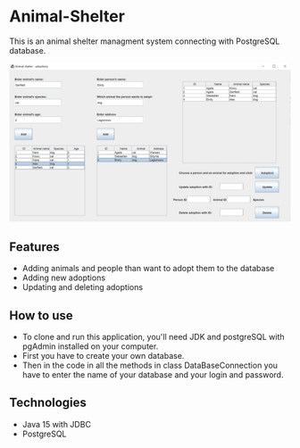# Animal-Shelter
This is an animal shelter managment system connecting with PostgreSQL database.

![Animal shelter](./images/screenshot.jpg) 

## Features
* Adding animals and people than want to adopt them to the database
* Adding new adoptions
* Updating and deleting adoptions

## How to use
* To clone and run this application, you'll need JDK and postgreSQL with pgAdmin installed on your computer.
* First you have to create your own database.
* Then in the code in all the methods in class DataBaseConnection you have to enter the name of your database and your login and password.

## Technologies
* Java 15 with JDBC
* PostgreSQL
